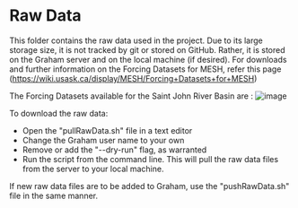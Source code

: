 # Raw Data
This folder contains the raw data used in the project. Due to its large storage size, it is not tracked by git or stored on GitHub. Rather, it is stored on the Graham server and on the local machine (if desired). For downloads and further information on the Forcing Datasets for MESH, refer this page (https://wiki.usask.ca/display/MESH/Forcing+Datasets+for+MESH)

The Forcing Datasets available for the Saint John River Basin are : 
![image](https://user-images.githubusercontent.com/30961063/132728175-43f16c20-ead1-4ec9-a647-6d70c37b8461.png)

To download the raw data:
- Open the "pullRawData.sh" file in a text editor
- Change the Graham user name to your own
- Remove or add the "--dry-run" flag, as warranted
- Run the script from the command line. This will pull the raw data files from the server to your local machine.

If new raw data files are to be added to Graham, use the "pushRawData.sh" file in the same manner.
